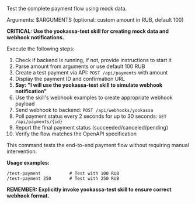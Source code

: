 Test the complete payment flow using mock data.

Arguments: $ARGUMENTS (optional: custom amount in RUB, default 100)

**CRITICAL: Use the yookassa-test skill for creating mock data and webhook notifications.**

Execute the following steps:

1. Check if backend is running, if not, provide instructions to start it
2. Parse amount from arguments or use default 100 RUB
3. Create a test payment via API: `POST /api/payments` with amount
4. Display the payment ID and confirmation URL
5. **Say: "I will use the yookassa-test skill to simulate webhook notification"**
6. Use the skill's webhook examples to create appropriate webhook payload
7. Send webhook to backend: `POST /api/webhooks/yookassa`
8. Poll payment status every 2 seconds for up to 30 seconds: `GET /api/payments/{id}`
9. Report the final payment status (succeeded/canceled/pending)
10. Verify the flow matches the OpenAPI specification

This command tests the end-to-end payment flow without requiring manual intervention.

**Usage examples:**
```
/test-payment           # Test with 100 RUB
/test-payment 250       # Test with 250 RUB
```

**REMEMBER: Explicitly invoke yookassa-test skill to ensure correct webhook format.**
